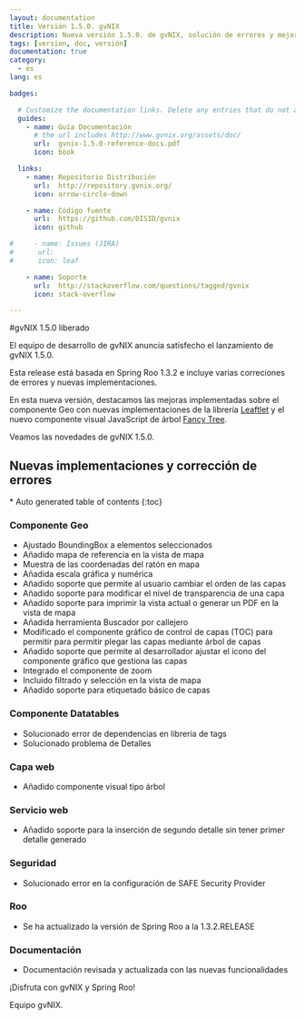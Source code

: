 ```yaml
---
layout: documentation
title: Versión 1.5.0. gvNIX
description: Nueva versión 1.5.0. de gvNIX, solución de errores y mejoras
tags: [version, doc, versión]
documentation: true
category:
  - es
lang: es

badges:

  # Customize the documentation links. Delete any entries that do not apply.
  guides:
    - name: Guía Documentación
      # the url includes http://www.gvnix.org/assets/doc/
      url:  gvnix-1.5.0-reference-docs.pdf
      icon: book

  links:
    - name: Repositorio Distribución
      url:  http://repository.gvnix.org/
      icon: arrow-circle-down

    - name: Código fuente
      url:  https://github.com/DISID/gvnix
      icon: github

#     - name: Issues (JIRA)
#      url:
#      icon: leaf

    - name: Soporte
      url:  http://stackoverflow.com/questions/tagged/gvnix
      icon: stack-overflow

---
```


#gvNIX 1.5.0 liberado

El equipo de desarrollo de gvNIX anuncia satisfecho el lanzamiento de gvNIX 1.5.0.

Esta release está basada en Spring Roo 1.3.2 e incluye varias correciones de errores
y nuevas implementaciones.

En esta nueva versión, destacamos las mejoras implementadas sobre el componente Geo con
nuevas implementaciones de la librería [Leaftlet](http://leafletjs.com/)
y el nuevo componente visual JavaScript de árbol [Fancy Tree](http://github.com/mar10/fancytree).

Veamos las novedades de gvNIX 1.5.0.


## Nuevas implementaciones y corrección de errores

<section id="table-of-contents" class="toc">
<div id="drawer" markdown="1">
*  Auto generated table of contents
{:toc}
</div>
</section><!-- /#table-of-contents -->

### Componente Geo

* Ajustado BoundingBox a elementos seleccionados
* Añadido mapa de referencia en la vista de mapa
* Muestra de las coordenadas del ratón en mapa
* Añadida escala gráfica y numérica
* Añadido soporte que permite al usuario cambiar el orden de las capas
* Añadido soporte para modificar el nivel de transparencia de una capa
* Añadido soporte para imprimir la vista actual o generar un PDF en la vista de mapa
* Añadida herramienta Buscador por callejero
* Modificado el componente gráfico de control de capas (TOC) para permitir para permitir plegar las capas mediante árbol de capas
* Añadido soporte que permite al desarrollador ajustar el icono del componente gráfico que gestiona las capas
* Integrado el componente de zoom
* Incluido filtrado y selección en la vista de mapa
* Añadido soporte para etiquetado básico de capas

### Componente Datatables

* Solucionado error de dependencias en librería de tags
* Solucionado problema de Detalles

### Capa web

* Añadido componente visual tipo árbol

### Servicio web

* Añadido soporte para la inserción de segundo detalle sin tener primer detalle generado

### Seguridad

* Solucionado error en la configuración de SAFE Security Provider

### Roo

* Se ha actualizado la versión de Spring Roo a la 1.3.2.RELEASE

### Documentación

  * Documentación revisada y actualizada con las nuevas funcionalidades


¡Disfruta con gvNIX y Spring Roo!

Equipo gvNIX.